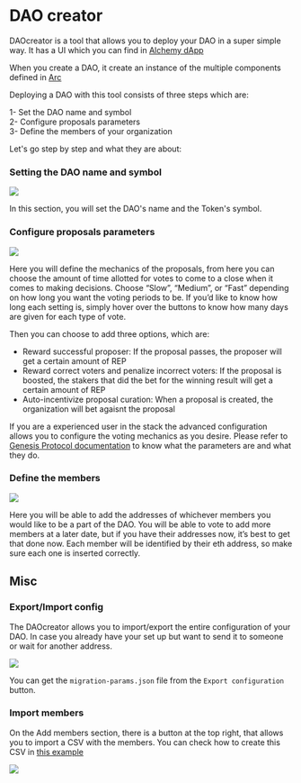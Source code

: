 # DAO creator

DAOcreator is a tool that allows you to deploy your DAO in a super simple way. It has a UI which you can find in [Alchemy dApp](https://alchemy.daostack.io/dao/create)

When you create a DAO, it create an instance of the multiple components defined in [Arc]('../stack/arc.md')

Deploying a DAO with this tool consists of three steps which are:

1- Set the DAO name and symbol  
2- Configure proposals parameters    
3- Define the members of your organization 

Let's go step by step and what they are about:

### Setting the DAO name and symbol

<p float="center">
  <img src="../../assets/images/set.png"/>
</p>

In this section, you will set the DAO's name and the Token's symbol. 


### Configure proposals parameters

<p float="center">
  <img src="../../assets/images/configure.png"/>
</p>  

Here you will define the mechanics of the proposals, from here you can choose the amount of time allotted for votes to come to a close when it comes to making decisions. Choose “Slow”, “Medium”, or “Fast” depending on how long you want the voting periods to be. If you’d like to know how long each setting is, simply hover over the buttons to know how many days are given for each type of vote.

Then you can choose to add three options, which are:

- Reward successful proposer: If the proposal passes, the proposer will get a certain amount of REP
- Reward correct voters and penalize incorrect voters: If the proposal is boosted, the stakers that did the bet for the winning result will get a certain amount of REP
- Auto-incentivize proposal curation: When a proposal is created, the organization will bet agaisnt the proposal


If you are a experienced user in the stack the advanced configuration allows you to configure the voting mechanics as you desire. Please refer to [Genesis Protocol documentation](../stack/infra/holographic-consensus/#genesis-protocol) to know what the parameters are and what they do.

### Define the members

<p float="center">
  <img src="../../assets/images/add.png"/>
</p>


Here you will be able to add the addresses of whichever members you would like to be a part of the DAO. You will be able to vote to add more members at a later date, but if you have their addresses now, it’s best to get that done now. Each member will be identified by their eth address, so make sure each one is inserted correctly.


## Misc

### Export/Import config
The DAOcreator allows you to import/export the entire configuration of your DAO. In case you already have your set up but want to send it to someone or wait for another address.

<p float="center">
  <img src="../../assets/examples/import-config.gif"/>
</p>

You can get the `migration-params.json` file from the `Export configuration` button.

### Import members
On the Add members section, there is a button at the top right, that allows you to import a CSV with the members. You can check how to create this CSV in [this example](../../assets/imports-test/members.csv)

<p float="center">
  <img src="../../assets/examples/member-import.gif"/>
</p>
